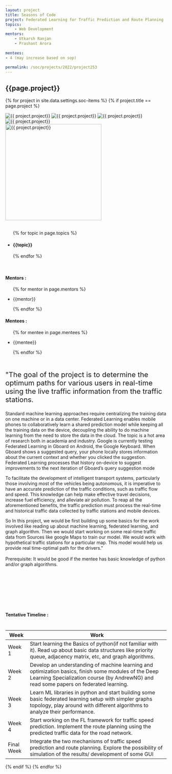 ```yaml
---
layout: project
title: Seasons of Code
project: Federated Learning for Traffic Prediction and Route Planning
topics:
    - Web Development
mentors:
    - Utkarsh Ranjan
    - Prashant Arora    
    
mentees:
- 4 (may increase based on sop) 
    
permalink: /soc/projects/2022/project253
---
```


<h2 class="display1 m-3 p-3 text-center project-title">{{page.project}}</h2>

{% for project in site.data.settings.soc-items %}
{% if project.title == page.project %}

<div class ="img-soc d-block"> 
    <img src="{{ site.baseurl }}/{{ project.image }}" alt="{{ project.project}}" class="image-1">
    <img src="{{ site.baseurl }}/{{ project.image }}" alt="{{ project.project}}" class="image-2">
    <img src="{{ site.baseurl }}/{{ project.image }}" alt="{{ project.project}}" class="image-3">
    <img src="{{ site.baseurl }}/{{ project.image }}" alt="{{ project.project}}" class="image-4">
</div>
<div class = "mobile-img-soc">
  <img src="{{ site.baseurl }}/{{ project.image }}"  width = "300" height="300" alt="{{ project.project}}" class="border rounded">
  </div>
<div >
    <br>
    <ul>
        {% for topic in page.topics %}
        <li><h4 class="text-primary text-center topics">{{topic}}</h4></li>
        {% endfor %}
    </ul>
    <br>
    <h4 class="display3  ">Mentors :</h4> 
    <ul>
        {% for mentor in page.mentors %}
        <li><p class="lead">{{mentor}}</p></li>
        {% endfor %}
    </ul>
    <h4 class="display3  ">Mentees :</h4> 
    <ul>
        {% for mentee in page.mentees %}
        <li><p class="lead">{{mentee}}</p></li>
        {% endfor %}
    </ul>
</div>
<div class = "project-desc" style = "margin-bottom: 140px">
    <p class="display3" style = "font-size:22px;" >
        <br>
        "The goal of the project is to determine the optimum paths for various users in real-time using the live traffic information from the traffic stations.

Standard machine learning approaches require centralizing the training data on one machine or in a data center. Federated Learning enables mobile phones to collaboratively learn a shared prediction model while keeping all the training data on the device, decoupling the ability to do machine learning from the need to store the data in the cloud. The topic is a hot area of research both in academia and industry. Google is currently testing Federated Learning in Gboard on Android, the Google Keyboard. When Gboard shows a suggested query, your phone locally stores information about the current context and whether you clicked the suggestion. Federated Learning processes that history on-device to suggest improvements to the next iteration of Gboard’s query suggestion mode

To facilitate the development of intelligent transport systems, particularly those involving most of the vehicles being autonomous, it is imperative to have an accurate prediction of the traffic conditions, such as traffic flow and speed. This knowledge can help make effective travel decisions, increase fuel efficiency, and alleviate air pollution. To reap all the aforementioned benefits, the traffic prediction must process the real-time and historical traffic data collected by traffic stations and mobile devices.

So In this project, we would be first building up some basics for the work involved like reading up about machine learning, federated learning, and graph algorithm. Then we would start working on some real-time traffic data from Sources like google Maps to train our model. We would work with hypothetical traffic stations for a particular map. This model would help us provide real time-optimal path for the drivers."				
        <br>
Prerequisite:
It would be good if the mentee has basic knowledge of python and/or graph algorithms. 
<br>
    </p>
</div>
<div class = "d-flex flex-wrap">
<div>
    <h4 class="display3" style="margin:40px 0px 40px 0px;">Tentative Timeline :</h4>
    <table class="table table-striped">
    <thead>
        <tr>
        <th>Week</th>
        <th>Work</th>
        </tr>
    </thead>
    <tbody>
    <tr>
      <td>Week 1</td>
      <td>Start learning the Basics of python(if not familiar with it). Read up about basic data structures like priority queue, adjacency matrix, etc, and graph algorithms.
  </td>
    </tr>
    <tr>
      <td>Week 2</td>
      <td>	Develop an understanding of machine learning and optimization basics, finish some modules of the Deep Learning Specialization course (by AndrewNG) and read some papers on federated learning.</td>
    </tr>
    <tr>
      <td>Week 3</td>
      <td>Learn ML libraries in python and start building some basic federated learning setup with simpler graphs topology, play around with different algorithms to analyze their performance.</td>
    </tr>
    <tr>
      <td>Week 4</td>
      <td>Start working on the FL framework for traffic speed prediction. Implement the route planning using the predicted traffic data for the road network.</td>
    </tr>
    <tr>
      <td>Final Week</td>
      <td>Integrate the two mechanisms of traffic speed prediction and route planning. Explore the possibility of simulation of the results/ development of some GUI</td>
    </tr>
    </tbody>
    </table>
</div>

</div>
{% endif %}
{% endfor %}
